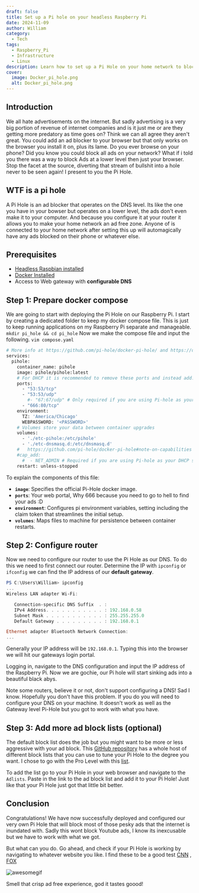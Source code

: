 ```yaml
---
draft: false
title: Set up a Pi hole on your headless Raspberry Pi
date: 2024-11-09
author: William
category:
  - Tech
tags:
  - Raspberry_Pi
  - Infrastructure
  - Linux
description: Learn how to set up a Pi Hole on your home network to block ads at the DNS level and enjoy an ad-free browsing experience on all devices. This step-by-step guide covers Pi Hole installation using Docker, router configuration, and adding advanced blocklists for enhanced protection.
cover:
  image: Docker_pi_hole.png
  alt: Docker_pi_hole.png
---
```


## Introduction

We all hate advertisements on the internet. But sadly advertising is a very big portion of revenue of internet companies and is it just me or are they getting more predatory as time goes on? 
Think we can all agree they aren't great. You could add an ad blocker to your browser but that only works on the browser you install it on, plus its lame. 
Do you ever browse on your phone? Did you know you could block all ads on your network? What if i told you there was a way to block Ads at a lower level then just your browser. Stop the facet at the source, diverting that stream of bullshit into a hole never to be seen again! I present to you the Pi Hole.

## WTF is a pi hole

A Pi Hole is an ad blocker that operates on the DNS level. Its like the one you have in your bowser but operates on a lower level, the ads don't even make it to your computer. And because you configure it at your router it allows you to make your home network an ad free zone. Anyone of is connected to your home network after setting this up will automagically have any ads blocked on their phone or whatever else.

## Prerequisites
- [Headless Raspbian installed](/blog/tech/secure-headless-raspberry-pi-on-your-home-network)
- [Docker Installed](/blog/tech/docker-on-headless-raspberry-pi)
- Access to Web gateway with **configurable DNS**

## Step 1: Prepare docker compose

We are going to start with deploying the Pi Hole on our Raspberry Pi. I start by creating a dedicated folder to keep my docker compose file. This is just to keep running applications on my Raspberry Pi separate and manageable. 
```mkdir pi_hole && cd pi_hole```
Now we make the compose file and input the following.
```vim compose.yaml```

```bash
# More info at https://github.com/pi-hole/docker-pi-hole/ and https://docs.pi-hole.net/
services:
  pihole:
    container_name: pihole
    image: pihole/pihole:latest
    # For DHCP it is recommended to remove these ports and instead add: network_mode: "host"
    ports:
      - "53:53/tcp"
      - "53:53/udp"
        #- "67:67/udp" # Only required if you are using Pi-hole as your DHCP server
      - "666:80/tcp"
    environment:
      TZ: 'America/Chicago'
      WEBPASSWORD: '<PASSWORD>'
    # Volumes store your data between container upgrades
    volumes:
      - './etc-pihole:/etc/pihole'
      - './etc-dnsmasq.d:/etc/dnsmasq.d'
    #   https://github.com/pi-hole/docker-pi-hole#note-on-capabilities
    #cap_add:
      #  - NET_ADMIN # Required if you are using Pi-hole as your DHCP server, else not needed
    restart: unless-stopped
```

To explain the components of this file: 
- **`image`**: Specifies the official Pi-Hole docker image.
- **`ports`**: Your web portal, Why 666 because you need to go to hell to find your ads :D 
- **`environment`**: Configures pi environment variables, setting including the claim token that streamlines the initial setup.
- **`volumes`**: Maps files to machine for persistence between container restarts.

## Step 2: Configure router

Now we need to configure our router to use the Pi Hole as our DNS. To do this we need to first connect our router. 
Determine the IP with `ipconfig` or `ifconfig` we can find the IP address of our **default gateway**.
```powershell
PS C:\Users\William> ipconfig
...
Wireless LAN adapter Wi-Fi:

   Connection-specific DNS Suffix  . :
   IPv4 Address. . . . . . . . . . . : 192.168.0.58
   Subnet Mask . . . . . . . . . . . : 255.255.255.0
   Default Gateway . . . . . . . . . : 192.168.0.1

Ethernet adapter Bluetooth Network Connection:
...

```

Generally your IP address will be `192.168.0.1`. Typing this into the browser we will hit our gateways login portal. 

Logging in, navigate to the DNS configuration and input the IP address of the Raspberry Pi. Now we are gochie, our Pi hole will start sinking ads into a beautiful black abys.

Note some routers, believe it or not, don't support configuring a DNS! Sad I know. Hopefully you don't have this problem. If you do you will need to configure your DNS on your machine. It doesn't work as well as the Gateway level Pi-Hole but you got to work with what you have. 

## Step 3: Add more ad block lists (optional)

The default block list does the job but you might want to be more or less aggressive with your ad block. This [GitHub repository](https://github.com/hagezi/dns-blocklists) has a whole host of different block lists that you can use to tune your Pi Hole to the degree you want. I chose to go with the Pro Level with this [list](https://raw.githubusercontent.com/hagezi/dns-blocklists/main/domains/pro.txt).

To add the list go to your Pi Hole in your web browser and navigate to the `Adlists`. Paste in the link to the ad block list and add it to your Pi Hole! Just like that your Pi Hole just got that little bit better.

## Conclusion 

Congratulations! We have now successfully deployed and configured our very own Pi Hole that will block most of those pesky ads that the internet is inundated with. Sadly this wont block Youtube ads, I know its inexcusable but we have to work with what we got. 

But what can you do. Go ahead, and check if your Pi Hole is working by navigating to whatever website you like. I find these to be a good test  [CNN](https://edition.cnn.com/) , [FOX](https://www.foxnews.com/)

![awesomegif](https://i.giphy.com/glvyCVWYJ21fq.webp#center)

Smell that crisp ad free experience, god it tastes goood!


